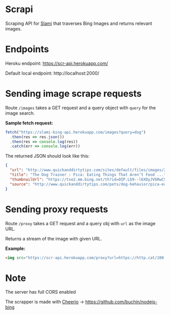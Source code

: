# Scrapi
Scraping API for [Slami](https://github.com/Nikaoto/slami-react) that traverses Bing Images and 
returns relevant images.

# Endpoints
Heroku endpoint: https://scr-api.herokuapp.com/

Default local endpoint: http://localhost:2000/

# Sending image scrape requests

Route `/images` takes a GET request and a query object with `query` for the image search.

**Sample fetch request:**
```javascript
fetch("https://slami-bing-api.herokuapp.com/images?query=dog")
  .then(res => res.json())
  .then(res => console.log(res))
  .catch(err => console.log(err))
```

The returned JSON should look like this:
```json
{
  "url": "http://www.quickanddirtytips.com/sites/default/files/images/2887/Dog_Chew.jpg",
  "title": "The Dog Trainer : Pica: Eating Things That Aren’t Food ...",
  "thumbnailUrl": "https://tse2.mm.bing.net/th?id=OIP.Lb9--l6XDyJV6RwC5fDEiwHaE7&pithumb.jpg",
  "source": "http://www.quickanddirtytips.com/pets/dog-behavior/pica-eating-things-that-aren%E2%80%99t-food"
}
```

# Sending proxy requests

Route `/proxy` takes a GET request and a query obj with `url` as the image URL.

Returns a stream of the image with given URL.

**Example:**
```html
<img src="https://scr-api.herokuapp.com/proxy?url=https://http.cat/100.jpg" alt="cat" />
```

# Note
The server has full CORS enabled

The scrapper is made with [Cheerio](https://cheerio.js.org/) -> https://github.com/buchin/nodejs-bing